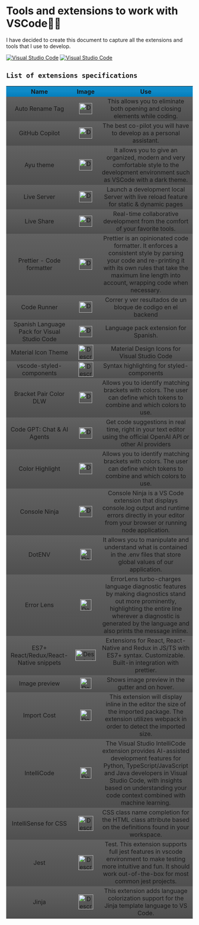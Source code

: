 # **Tools and extensions to work with VSCode**👩‍💻

I have decided to create this document to capture all the extensions and tools that I use to develop.

[![Visual Studio Code](https://badgen.net/badge/icon/vCurrent?icon=linkedin&label=VSCode&color=blue)](https://code.visualstudio.com/)
[![Visual Studio Code](https://badgen.net/badge/icon/Extensions?icon=linkedin&label=VSCode&color=blue)](https://marketplace.visualstudio.com/VSCode)

## `List of extensions specifications`

<table style="text-align: center;">
  <tr style="background: linear-gradient(to bottom, #128cc9, #0f8ac7, #037dbb);">
    <th>Name</th>
    <th>Image</th>
    <th>Use</th>
  </tr>
  <tr style="background: linear-gradient(to bottom, #616161, #4f4f4f);">
    <td>Auto Rename Tag</td>
    <td><img src="https://github.com/VictorArdila/VictorArdila/assets/89551043/cde4b690-f1df-4096-af86-2aef1bf4561b" alt="Descripción de la imagen" width="35" height="30"></td>
    <td>This allows you to eliminate both opening and closing elements while coding.</td>
  </tr>
  <tr style="background: linear-gradient(to bottom, #616161, #4f4f4f);">
    <td>GitHub Copilot</td>
    <td><img src="https://github.com/VictorArdila/VictorArdila/assets/89551043/fc266851-a201-4525-8444-443c64db4e02" alt="Descripción de la imagen" width="35" height="30"></td>
    <td>The best co-pilot you will have to develop as a personal assistant.</td>
  </tr>
  <tr style="background: linear-gradient(to bottom, #616161, #4f4f4f);">
    <td>Ayu theme</td>
    <td><img src="https://github.com/VictorArdila/VictorArdila/assets/89551043/5164359d-700f-46b3-a345-07bffb3b1255" alt="Descripción de la imagen" width="35" height="30"></td>
    <td>It allows you to give an organized, modern and very comfortable style to the development environment such as VSCode with a dark theme.</td>
  </tr>
   <tr style="background: linear-gradient(to bottom, #616161, #4f4f4f);">
    <td>Live Server</td>
    <td><img src="https://github.com/VictorArdila/VictorArdila/assets/89551043/350d2c63-e65a-44ad-aedc-a815e9a172f3" alt="Descripción de la imagen" width="35" height="30"></td>
    <td>Launch a development local Server with live reload feature for static & dynamic pages</td>
  </tr>
  </tr>
   <tr style="background: linear-gradient(to bottom, #616161, #4f4f4f);">
    <td>Live Share</td>
    <td><img src="https://github.com/VictorArdila/VictorArdila/assets/89551043/446d26cd-4d3a-4250-8d67-a8892d1e3657" alt="Descripción de la imagen" width="35" height="30"></td>
    <td>Real-time collaborative development from the comfort of your favorite tools.</td>
  </tr>
  </tr>
   </tr>
   <tr style="background: linear-gradient(to bottom, #616161, #4f4f4f);">
    <td>Prettier - Code formatter</td>
    <td><img src="https://github.com/VictorArdila/VictorArdila/assets/89551043/2eda6877-a9c6-4684-9a40-31682c707e31" alt="Descripción de la imagen" width="35" height="30"></td>
    <td>Prettier is an opinionated code formatter. It enforces a consistent style by parsing your code and re-printing it with its own rules that take the maximum line length into account, wrapping code when necessary.
    </td>
  </tr>
  </tr>
  <tr style="background: linear-gradient(to bottom, #616161, #4f4f4f);">
    <td>Code Runner</td>
    <td><img src="https://github.com/VictorArdila/VictorArdila/assets/89551043/1530cd6d-d0f1-4e9a-b89b-2b910cbf59f8" alt="Descripción de la imagen" width="35" height="30"></td>
    <td>Correr y ver resultados de un bloque de codigo en el backend
    </td>
  </tr>
   <tr style="background: linear-gradient(to bottom, #616161, #4f4f4f);">
    <td>Spanish Language Pack for Visual Studio Code</td>
    <td><img src="https://github.com/VictorArdila/VictorArdila/assets/89551043/d1ec764e-e616-490f-ac87-3aebb102e3db" alt="Descripción de la imagen" width="35" height="30"></td>
    <td>Language pack extension for Spanish.
    </td>
  </tr>
    <tr style="background: linear-gradient(to bottom, #616161, #4f4f4f);">
    <td>Material Icon Theme</td>
    <td><img src="https://github.com/VictorArdila/VictorArdila/assets/89551043/6b0aab3a-8783-4c09-92a1-80a87f0bf978" alt="Descripción de la imagen" width="40" height="40"></td>
    <td>Material Design Icons for Visual Studio Code</td>
  </tr>
  </tr>
    <tr style="background: linear-gradient(to bottom, #616161, #4f4f4f);">
    <td>vscode-styled-components</td>
    <td><img src="https://github.com/VictorArdila/VictorArdila/assets/89551043/1ed506cf-4233-4158-8b87-50da88d20f84" alt="Descripción de la imagen" width="40" height="40"></td>
    <td>Syntax highlighting for styled-components</td>
  </tr>
  <tr style="background: linear-gradient(to bottom, #616161, #4f4f4f);">
    <td>Bracket Pair Color DLW</td>
    <td><img src="https://github.com/VictorArdila/VictorArdila/assets/89551043/8e40c9ce-0582-4bce-b26e-9cd155df3186" alt="Descripción de la imagen" width="35" height="30"></td>
    <td>Allows you to identify matching brackets with colors. The user can define which tokens to combine and which colors to use.</td>
  </tr>
  <tr style="background: linear-gradient(to bottom, #616161, #4f4f4f);">
    <td>Code GPT: Chat & AI Agents</td>
    <td><img src="https://github.com/VictorArdila/VictorArdila/assets/89551043/b14defdb-4a2f-4285-832e-4ecbc1da4e61" alt="Descripción de la imagen" width="35" height="30"></td>
    <td>Get code suggestions in real time, right in your text editor using the official OpenAI API or other AI providers</td>
  </tr>
  <tr style="background: linear-gradient(to bottom, #616161, #4f4f4f);">
    <td>Color Highlight</td>
    <td><img src="https://github.com/VictorArdila/VictorArdila/assets/89551043/92946427-1742-45ab-84b3-5f8cd46a2b4f" alt="Descripción de la imagen" width="35" height="30"></td>
    <td>Allows you to identify matching brackets with colors. The user can define which tokens to combine and which colors to use.</td>
  </tr>
  <tr style="background: linear-gradient(to bottom, #616161, #4f4f4f);">
    <td>Console Ninja</td>
    <td><img src="https://github.com/VictorArdila/VictorArdila/assets/89551043/4d5a8f59-eed2-44ac-9db4-0b20c8936d5f" alt="Descripción de la imagen" width="35" height="30"></td>
    <td>Console Ninja is a VS Code extension that displays console.log output and runtime errors directly in your editor from your browser or running node application.</td>
  </tr>
  <tr style="background: linear-gradient(to bottom, #616161, #4f4f4f);">
    <td>DotENV</td>
    <td><img src="https://github.com/VictorArdila/VictorArdila/assets/89551043/a68408bf-9c3c-4f32-b754-e5b021635da7" alt="Descripción de la imagen" width="30" height="30"></td>
    <td>It allows you to manipulate and understand what is contained in the .env files that store global values ​​of our application.</td>
  </tr>
  <tr style="background: linear-gradient(to bottom, #616161, #4f4f4f);">
    <td>Error Lens</td>
    <td><img src="https://github.com/VictorArdila/VictorArdila/assets/89551043/b37acb2f-9dde-4afc-a453-b3c53815ab24" alt="Descripción de la imagen" width="30" height="30"></td>
    <td>ErrorLens turbo-charges language diagnostic features by making diagnostics stand out more prominently, highlighting the entire line wherever a diagnostic is generated by the language and also prints the message inline.</td>
  </tr>
  <tr style="background: linear-gradient(to bottom, #616161, #4f4f4f);">
    <td>ES7+ React/Redux/React-Native snippets</td>
    <td><img src="https://github.com/VictorArdila/VictorArdila/assets/89551043/9ae3bd4a-db75-4206-81de-a97012612aab" alt="Descripción de la imagen" width="55" height="30"></td>
    <td>Extensions for React, React-Native and Redux in JS/TS with ES7+ syntax. Customizable. Built-in integration with prettier.</td>
  </tr>
  <tr style="background: linear-gradient(to bottom, #616161, #4f4f4f);">
    <td>Image preview</td>
    <td><img src="https://github.com/VictorArdila/VictorArdila/assets/89551043/6007bdbc-7cee-4f97-bbdb-73d70978daee" alt="Descripción de la imagen" width="30" height="30"></td>
    <td>Shows image preview in the gutter and on hover.</td>
  </tr>
  <tr style="background: linear-gradient(to bottom, #616161, #4f4f4f);">
    <td>Import Cost</td>
    <td><img src="https://github.com/VictorArdila/VictorArdila/assets/89551043/46444df9-cb8e-4d91-aaf6-21929bc28586" alt="Descripción de la imagen" width="30" height="30"></td>
    <td>This extension will display inline in the editor the size of the imported package. The extension utilizes webpack in order to detect the imported size.</td>
  </tr>
  <tr style="background: linear-gradient(to bottom, #616161, #4f4f4f);">
    <td>IntelliCode</td>
    <td><img src="https://github.com/VictorArdila/VictorArdila/assets/89551043/35e200f4-b955-4533-988b-8a66dbd4348c" alt="Descripción de la imagen" width="30" height="30"></td>
    <td>The Visual Studio IntelliCode extension provides AI-assisted development features for Python, TypeScript/JavaScript and Java developers in Visual Studio Code, with insights based on understanding your code context combined with machine learning.</td>
  </tr>
  <tr style="background: linear-gradient(to bottom, #616161, #4f4f4f);">
    <td>IntelliSense for CSS</td>
    <td><img src="https://github.com/VictorArdila/VictorArdila/assets/89551043/c5fe4897-34ee-489f-a90e-3df1c994859a" alt="Descripción de la imagen" width="40" height="40"></td>
    <td>CSS class name completion for the HTML class attribute based on the definitions found in your workspace.</td>
  </tr>
  <tr style="background: linear-gradient(to bottom, #616161, #4f4f4f);">
    <td>Jest</td>
    <td><img src="https://github.com/VictorArdila/VictorArdila/assets/89551043/6aeae43b-746d-4993-946b-28c8136c0536" alt="Descripción de la imagen" width="40" height="40"></td>
    <td>Test. This extension supports full jest features in vscode environment to make testing more intuitive and fun. It should work out-of-the-box for most common jest projects.</td>
  </tr>
  <tr style="background: linear-gradient(to bottom, #616161, #4f4f4f);">
    <td>Jinja</td>
    <td><img src="https://github.com/VictorArdila/VictorArdila/assets/89551043/35252f83-48f5-46ac-a26c-3780b975dabf" alt="Descripción de la imagen" width="40" height="40"></td>
    <td>This extension adds language colorization support for the Jinja template language to VS Code.</td>
  </tr>
</table>
